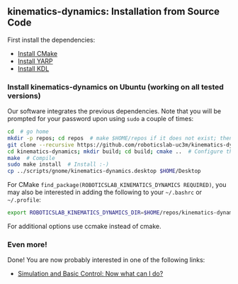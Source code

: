 ## kinematics-dynamics: Installation from Source Code

First install the dependencies:
- [Install CMake](https://github.com/roboticslab-uc3m/installation-guides/blob/develop/install-cmake.md)
- [Install YARP](https://github.com/roboticslab-uc3m/installation-guides/blob/develop/install-yarp.md)
- [Install KDL](https://github.com/roboticslab-uc3m/installation-guides/blob/develop/install-kdl.md)

### Install kinematics-dynamics on Ubuntu (working on all tested versions)

Our software integrates the previous dependencies. Note that you will be prompted for your password upon using `sudo` a couple of times:

```bash
cd  # go home
mkdir -p repos; cd repos  # make $HOME/repos if it does not exist; then, enter it
git clone --recursive https://github.com/roboticslab-uc3m/kinematics-dynamics.git  # Download kinematics-dynamics software from the repository; Use --recursive to get embedded repositories (technically, git submodules)
cd kinematics-dynamics; mkdir build; cd build; cmake ..  # Configure the kinematics-dynamics software
make  # Compile
sudo make install  # Install :-)
cp ../scripts/gnome/kinematics-dynamics.desktop $HOME/Desktop
```

For CMake `find_package(ROBOTICSLAB_KINEMATICS_DYNAMICS REQUIRED)`, you may also be interested in adding the following to your `~/.bashrc` or `~/.profile`:
```bash
export ROBOTICSLAB_KINEMATICS_DYNAMICS_DIR=$HOME/repos/kinematics-dynamics/build  # Points to where TEOConfig.cmake is generated upon running CMake
```

For additional options use ccmake instead of cmake.

### Even more!

Done! You are now probably interested in one of the following links:
- [Simulation and Basic Control: Now what can I do?]( teo-post-install.md )
